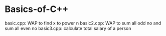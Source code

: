 # Basics-of-C++
basic.cpp: WAP to find x to power n 
basic2.cpp: WAP to sum all odd no and sum all even no
basic3.cpp:  calculate total salary of a person 


